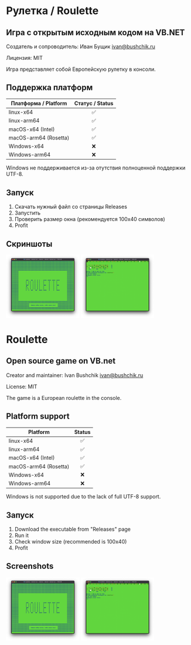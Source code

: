 # Рулетка / Roulette

## Игра с открытым исходным кодом на VB.NET

Создатель и сопроводитель: Иван Бущик <ivan@bushchik.ru>

Лицензия: MIT 

Игра представляет собой Европейскую рулетку в консоли.

## Поддержка платформ
|Платформа / Platform|Статус / Status|
|---|:---:|
|linux-x64|✅|
|linux-arm64|✅|
|macOS-x64 (Intel)|✅|
|macOS-arm64 (Rosetta)|✅|
|Windows-x64| ❌ |
|Windows-arm64| ❌ |

Windows не поддерживается из-за отутствия полноценной поддержки UTF-8.


## Запуск

1. Скачать нужный файл со страницы Releases
2. Запустить
3. Проверить размер окна (рекомендуется 100х40 символов)
4. Profit

## Скриншоты

<img alt="Скриншот 1" src="screenshots/1.png" width="200"/>
<img alt="Скриншот 2" src="screenshots/2.png" width="200"/>

# Roulette

## Open source game on VB.net

Creator and maintainer: Ivan Bushchik <ivan@bushchik.ru>

License: MIT

The game is a European roulette in the console.

## Platform support
|Platform|Status|
|---|:---:|
|linux-x64|✅|
|linux-arm64|✅|
|macOS-x64 (Intel)|✅|
|macOS-arm64 (Rosetta)|✅|
|Windows-x64| ❌ |
|Windows-arm64| ❌ |

Windows is not supported due to the lack of full UTF-8 support.

## Запуск

1. Download the executable from "Releases" page
2. Run it
3. Check window size (recommended is 100x40)
4. Profit

## Screenshots

<img alt="Скриншот 1" src="screenshots/1.png" width="200"/>
<img alt="Скриншот 2" src="screenshots/2.png" width="200"/>


